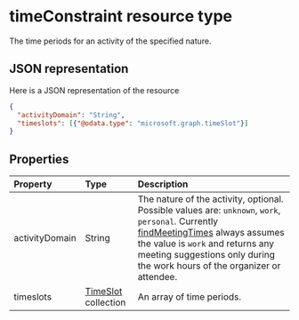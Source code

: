 # timeConstraint resource type

The time periods for an activity of the specified nature.

## JSON representation

Here is a JSON representation of the resource

<!-- {
  "blockType": "resource",
  "optionalProperties": [

  ],
  "@odata.type": "microsoft.graph.timeconstraint"
}-->

```json
{
  "activityDomain": "String",
  "timeslots": [{"@odata.type": "microsoft.graph.timeSlot"}]
}

```
## Properties
| Property	   | Type	|Description|
|:---------------|:--------|:----------|
|activityDomain|String|The nature of the activity, optional. Possible values are: `unknown`, `work`, `personal`. Currently [findMeetingTimes](../api/user_findmeetingtimes.md) always assumes the value is `work` and returns any meeting suggestions only during the work hours of the organizer or attendee.|
|timeslots|[TimeSlot](timeslot.md) collection|An array of time periods.|

<!-- uuid: 8fcb5dbc-d5aa-4681-8e31-b001d5168d79
2015-10-25 14:57:30 UTC -->
<!-- {
  "type": "#page.annotation",
  "description": "timeConstraint resource",
  "keywords": "",
  "section": "documentation",
  "tocPath": ""
}-->
